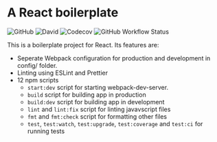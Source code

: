 # A React boilerplate

![GitHub](https://img.shields.io/github/license/arnavyash/react-app-boilerplate?style=flat-square)
![David](https://img.shields.io/david/arnavyash/react-app-boilerplate?style=flat-square)
![Codecov](https://img.shields.io/codecov/c/github/arnavyash/react-app-boilerplate?logo=codecov&style=flat-square)
![GitHub Workflow Status](https://img.shields.io/github/workflow/status/arnavyash/react-app-boilerplate/Run%20tests?logo=github&style=flat-square)

This is a boilerplate project for React. Its features are:

- Seperate Webpack configuration for production and development in config/ folder.
- Linting using ESLint and Prettier
- 12 npm scripts
  - `start:dev` script for starting webpack-dev-server.
  - `build` script for building app in production
  - `build:dev` script for building app in development
  - `lint` and `lint:fix` script for linting javavscript files
  - `fmt` and `fmt:check` script for formatting other files
  - `test`, `test:watch`, `test:upgrade`, `test:coverage` and `test:ci` for running tests
